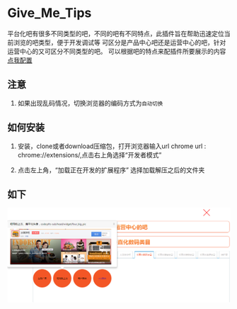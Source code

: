 # Give_Me_Tips

平台化吧有很多不同类型的吧，不同的吧有不同特点，此插件旨在帮助迅速定位当前浏览的吧类型，便于开发调试等
可区分是产品中心吧还是运营中心的吧，针对运营中心的又可区分不同类型的吧。
可以根据吧的特点来配插件所要展示的内容
[点我配置](http://fedev.baidu.com/~zhangshibiao/give_me_tips/index.php)

## 注意
1. 如果出现乱码情况，切换浏览器的编码方式为`自动切换`

## 如何安装 ##
 1. 安装，clone或者download压缩包，打开浏览器输入url chrome url :  chrome://extensions/,点击右上角选择“开发者模式”
 
 2. 点击左上角，“加载正在开发的扩展程序” 选择加载解压之后的文件夹

## 如下

![例子](/img/index.png)
